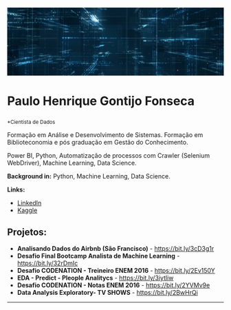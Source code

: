 <p align="center">
  <img src="banner.png" >
</p>

# Paulo Henrique Gontijo Fonseca
<sub>*Cientista de Dados</sub>

Formação em Análise e Desenvolvimento de Sistemas. 
Formação em Biblioteconomia e pós graduação em Gestão do Conhecimento.

Power BI, Python, Automatização de processos com Crawler (Selenium WebDriver), Machine Learning, Data Science.

**Background in:** Python, Machine Learning, Data Science.

**Links:**
* [LinkedIn](https://www.linkedin.com/in/paulohenriquegf/)
* [Kaggle](https://www.kaggle.com/paulohenriquegf)


## Projetos:

* **Analisando Dados do Airbnb (São Francisco)** -  https://bit.ly/3cD3g1r
* **Desafio Final Bootcamp Analista de Machine Learning** -  https://bit.ly/32rDmIc
* **Desafio CODENATION - Treineiro ENEM 2016** -  https://bit.ly/2Ev150Y
* **EDA - Predict - Pleople Analitycs** -  https://bit.ly/3iytliw
* **Desafio CODENATION - Notas ENEM 2016** -  https://bit.ly/2YVMv9e
* **Data Analysis Exploratory- TV SHOWS**  -  https://bit.ly/2BwHrQi


---




